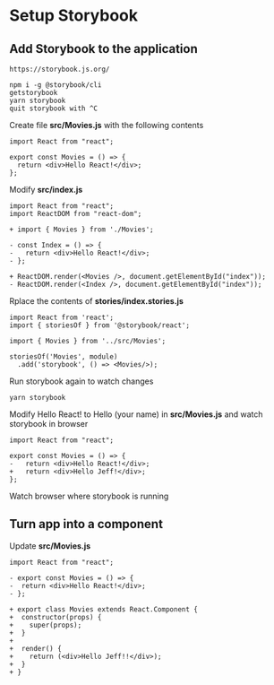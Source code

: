 # Setup Storybook
## Add Storybook to the application
``` 
https://storybook.js.org/
```

```
npm i -g @storybook/cli
getstorybook
yarn storybook
quit storybook with ^C
```

Create file **src/Movies.js** with the following contents

``` 
import React from "react";

export const Movies = () => {
  return <div>Hello React!</div>;
};
```

Modify **src/index.js** 
``` 
import React from "react";
import ReactDOM from "react-dom";

+ import { Movies } from './Movies';

- const Index = () => {
-   return <div>Hello React!</div>;
- };

+ ReactDOM.render(<Movies />, document.getElementById("index"));
- ReactDOM.render(<Index />, document.getElementById("index"));
```

Rplace the contents of **stories/index.stories.js** 
```
import React from 'react';
import { storiesOf } from '@storybook/react';

import { Movies } from '../src/Movies';

storiesOf('Movies', module)
  .add('storybook', () => <Movies/>);
```

Run storybook again to watch changes
``` 
yarn storybook
```

Modify Hello React! to Hello (your name) in **src/Movies.js** and watch storybook in browser
```
import React from "react";

export const Movies = () => {
-   return <div>Hello React!</div>;
+   return <div>Hello Jeff!</div>;
};
```

Watch browser where storybook is running

## Turn app into a component
Update **src/Movies.js**

```
import React from "react";

- export const Movies = () => {
-  return <div>Hello React!</div>;
- };

+ export class Movies extends React.Component {
+  constructor(props) {
+    super(props);
+  }
+
+  render() {
+    return (<div>Hello Jeff!!</div>);
+  }
+ }
```
